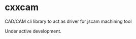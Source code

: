 cxxcam
======

CAD/CAM cli library to act as driver for jscam machining tool

Under active development.
